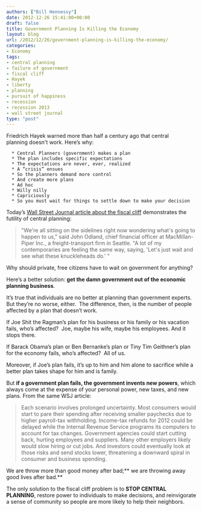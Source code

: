 ```yaml
---
authors: ["Bill Hennessy"]
date: 2012-12-26 15:41:00+00:00
draft: false
title: Government Planning Is Killing the Economy
layout: blog
url: /2012/12/26/government-planning-is-killing-the-economy/
categories:
- Economy
tags:
- central planning
- failure of government
- fiscal cliff
- Hayek
- liberty
- planning
- pursuit of happiness
- recession
- recession 2013
- wall street journal
type: "post"
---
```


Friedrich Hayek warned more than half a century ago that central planning doesn't work. Here’s why:



	  * Central Planners (government) makes a plan
	  * The plan includes specific expectations
	  * The expectations are never, ever, realized
	  * A “crisis” ensues
	  * So the planners demand more control
	  * And create more plans
	  * Ad hoc
	  * Willy nilly
	  * Capriciously
	  * So you must wait for things to settle down to make your decision

Today’s [Wall Street Journal article about the fiscal cliff](https://online.wsj.com/article/SB10001424127887323291704578199791070227664.html) demonstrates the futility of central planning:


> "We're all sitting on the sidelines right now wondering what's going to happen to us," said John Odland, chief financial officer at MacMillan-Piper Inc., a freight-transport firm in Seattle. "A lot of my contemporaries are feeling the same way, saying, 'Let's just wait and see what these knuckleheads do.' "


Why should private, free citizens have to wait on government for anything?

Here’s a better solution: **get the damn government out of the economic planning business**.

It’s true that individuals are no better at planning than government experts. But they’re no worse, either.  The difference, then, is the number of people affected by a plan that doesn’t work.

If Joe Shit the Ragman’s plan for his business or his family or his vacation fails, who’s affected?  Joe, maybe his wife, maybe his employees. And it stops there.

If Barack Obama’s plan or Ben Bernanke’s plan or Tiny Tim Geithner’s plan for the economy fails, who’s affected?  All of us.

Moreover, if Joe’s plan fails, it’s up to him and him alone to sacrifice while a better plan takes shape for him and is family.

But **if a government plan fails, the government invents new powers**, which always come at the expense of your personal power, new taxes, and new plans. From the same WSJ article:


> Each scenario involves prolonged uncertainty. Most consumers would start to pare their spending after receiving smaller paychecks due to higher payroll-tax withholding. Income-tax refunds for 2012 could be delayed while the Internal Revenue Service programs its computers to account for tax changes. Government agencies could start cutting back, hurting employees and suppliers. Many other employers likely would slow hiring or cut jobs. And investors could eventually look at those risks and send stocks lower, threatening a downward spiral in consumer and business spending.


We are throw more than good money after bad;** we are throwing away good lives after bad.**

The only solution to the fiscal cliff problem is to **STOP CENTRAL PLANNING**, restore power to individuals to make decisions, and reinvigorate a sense of community so people are more likely to help their neighbors.
